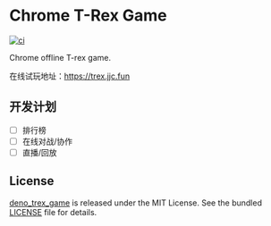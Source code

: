# Chrome T-Rex Game

[![ci](https://github.com/justjavac/deno_trex_game/actions/workflows/ci.yml/badge.svg)](https://github.com/justjavac/deno_trex_game/actions/workflows/ci.yml)

Chrome offline T-rex game.

在线试玩地址：https://trex.jjc.fun

## 开发计划

- [ ] 排行榜
- [ ] 在线对战/协作
- [ ] 直播/回放

## License

[deno_trex_game](https://github.com/justjavac/deno_trex_game) is released under
the MIT License. See the bundled [LICENSE](./LICENSE) file for details.
